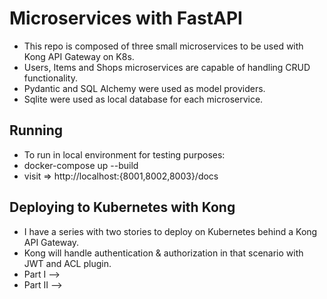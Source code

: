 # Microservices with FastAPI
- This repo is composed of three small microservices to be used with Kong API Gateway on K8s.
- Users, Items and Shops microservices are capable of handling CRUD functionality. 
- Pydantic and SQL Alchemy were used as model providers.
- Sqlite were used as local database for each microservice.

## Running
- To run in local environment for testing purposes:
- docker-compose up --build
- visit => http://localhost:{8001,8002,8003}/docs

## Deploying to Kubernetes with Kong
- I have a series with two stories to deploy on Kubernetes behind a Kong API Gateway.
- Kong will handle authentication & authorization in that scenario with JWT and ACL plugin.
- Part I -->
- Part II --> 
